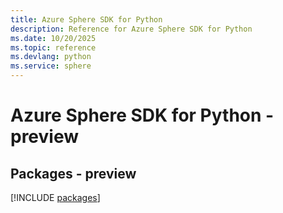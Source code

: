 ```yaml
---
title: Azure Sphere SDK for Python
description: Reference for Azure Sphere SDK for Python
ms.date: 10/20/2025
ms.topic: reference
ms.devlang: python
ms.service: sphere
---
```

# Azure Sphere SDK for Python - preview
## Packages - preview
[!INCLUDE [packages](sphere-index.md)]